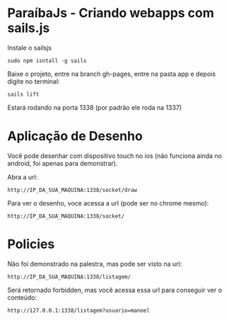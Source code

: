 # ParaíbaJs - Criando webapps com sails.js

Instale o sailsjs

    sudo npm isntall -g sails

Baixe o projeto, entre na branch gh-pages, entre na pasta app e depois digite no terminal:

    sails lift
    
Estará rodando na porta 1338 (por padrão ele roda na 1337)

# Aplicação de Desenho

Você pode desenhar com dispositivo touch no ios (não funciona ainda no android, foi apenas para demonstrar).

Abra a url: 

    http://IP_DA_SUA_MAQUINA:1338/socket/draw
    
Para ver o desenho, voce acessa a url (pode ser no chrome mesmo):

    http://IP_DA_SUA_MAQUINA:1338/socket/

# Policies

Não foi demonstrado na palestra, mas pode ser visto na url:

    http://IP_DA_SUA_MAQUINA:1338/listagem/
    
Será retornado forbidden, mas você acessa essa url para conseguir ver o conteúdo:

    http://127.0.0.1:1338/listagem?usuario=manoel

